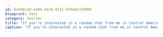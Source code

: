 ```yaml
---
id: 6e568c2d-ad04-412d-8331-df8a6272d905
blueprint: text
category: twitter
title: "If you're interested in a random chat from me in Central America, send me your Skype/gchat ID"
caption: "If you're interested in a random chat from me in Central America, send me your Skype/gchat ID"
---
```

